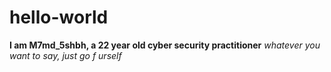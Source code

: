 # hello-world
**I am M7md_5shbh, a 22 year old cyber security practitioner** 
*whatever you want to say, just go f urself*

